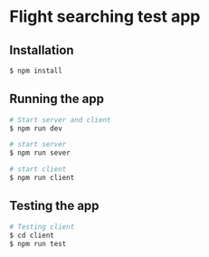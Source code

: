 # Flight searching test app

## Installation

```bash
$ npm install
```

## Running the app

```bash
# Start server and client
$ npm run dev

# start server
$ npm run sever

# start client
$ npm run client
```

## Testing the app

```bash
# Testing client
$ cd client
$ npm run test
```
